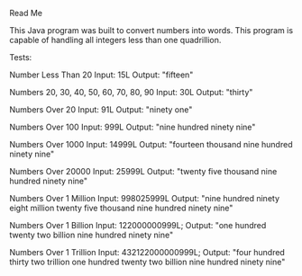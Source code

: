 Read Me

This Java program was built to convert numbers into words. This program is capable of handling all integers less than one quadrillion.

Tests:

Number Less Than 20
  Input: 15L
  Output: "fifteen"

Numbers 20, 30, 40, 50, 60, 70, 80, 90
  Input: 30L
  Output: "thirty"

Numbers Over 20
  Input: 91L
  Output: "ninety one"

Numbers Over 100
  Input: 999L
  Output: "nine hundred ninety nine"

Numbers Over 1000
  Input: 14999L
  Output: "fourteen thousand nine hundred ninety nine"

Numbers Over 20000
  Input: 25999L
  Output: "twenty five thousand nine hundred ninety nine"

Numbers Over 1 Million
  Input: 998025999L
  Output: "nine hundred ninety eight million twenty five thousand nine hundred ninety nine"

Numbers Over 1 Billion
  Input: 122000000999L;
  Output: "one hundred twenty two billion nine hundred ninety nine"

Numbers Over 1 Trillion
  Input: 432122000000999L;
  Output: "four hundred thirty two trillion one hundred twenty two billion nine hundred ninety nine"
